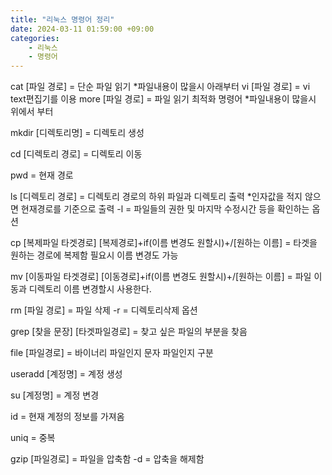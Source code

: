 ```yaml
---
title: "리눅스 명령어 정리"
date: 2024-03-11 01:59:00 +09:00
categories: 
    - 리눅스
    - 명령어
---
```

cat	[파일 경로]	= 단순 파일 읽기 *파일내용이 많을시 아래부터
vi 	[파일 경로]	= vi text편집기를 이용
more 	[파일 경로]	= 파일 읽기 최적화 명령어 *파일내용이 많을시 위에서 부터

mkdir 	[디렉토리명]	= 디렉토리 생성

cd	[디렉토리 경로]	= 디렉토리 이동

pwd	= 현재 경로

ls 	[디렉토리 경로]		= 디렉토리 경로의 하위 파일과 디렉토리 출력 *인자값을 적지 않으면 현재경로를 기준으로 출력
-l	= 파일들의 권한 및 마지막 수정시간 등을 확인하는 옵션

cp 	[복제파일 타겟경로] [복제경로]+if(이름 변경도 원할시)+/[원하는 이름]	= 타겟을 원하는 경로에 복제함 필요시 이름 변경도 가능

mv 	[이동파일 타겟경로] [이동경로]+if(이름 변경도 원할시)+/[원하는 이름]	= 파일 이동과 디렉토리 이름 변경할시 사용한다.

rm 	[파일 경로]	= 파일 삭제
-r 	= 디렉토리삭제 옵션


grep	[찾을 문장] [타겟파일경로]	= 찾고 싶은 파일의 부분을 찾음

file 	[파일경로] 	= 바이너리 파일인지 문자 파일인지 구분

useradd 	[계정명]		= 계정 생성

su 	[계정명]		= 계정 변경

id	= 현재 계정의 정보를 가져옴 

uniq	= 중복

gzip 	[파일경로]	= 파일을 압축함
-d	= 압축을 해제함

